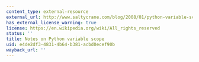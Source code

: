 ```yaml
---
content_type: external-resource
external_url: http://www.saltycrane.com/blog/2008/01/python-variable-scope-notes/
has_external_license_warning: true
license: https://en.wikipedia.org/wiki/All_rights_reserved
status: ''
title: Notes on Python variable scope
uid: e4de2df3-4831-4b64-b381-acbd0ecef90b
wayback_url: ''
---
```

